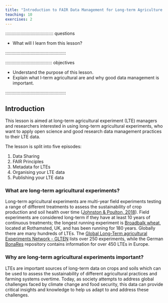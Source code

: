 ```yaml
---
title: "Introduction to FAIR Data Management for Long-term Agriculture Experiments"
teaching: 10
exercises: 2
---
```


:::::::::::::::::::::::::::::::::::::: questions 

- What will I learn from this lesson?

::::::::::::::::::::::::::::::::::::::::::::::::

::::::::::::::::::::::::::::::::::::: objectives

- Understand the purpose of this lesson.
- Explain what l-term agricultural are and why good data management is important. 

::::::::::::::::::::::::::::::::::::::::::::::::

## Introduction

This lesson is aimed at long-term agricultural experiment (LTE) managers and researchers interested in using long-term agricultural experiments, who want to apply open science and good research data management practices to their LTE data.

The lesson is split into five episodes:

1. Data Sharing
2. FAIR Principles
3. Metadata for LTEs
4. Organising your LTE data
5. Publishing your LTE data

### What are long-term agricultural experiments?
Long-term agricultural experiments are multi-year field experiments testing a range of different treatments to assess the sustainability of crop production and soil health over time ([Johnston & Poulton, 2018](https://doi.org/10.1111/ejss.12521)). Field experiments are considered long-term if they have at least 10 years of continuous treatments; the longest running experiment is [Broadbalk wheat](https://www.era.rothamsted.ac.uk/experiment/rbk1), located at Rothamsted, UK, and has been running for 180 years. Globally there are many hundreds of LTEs. The [Global Long-Term agricultural Experiments Network - GLTEN](glten) lists over 250 experiments, while the German [BonaRes](https://lte.bonares.de/) repository contains information for over 450 LTEs in Europe. 

### Why are long-term agricultural experiments important?
LTEs are important sources of long-term data on crops and soils which can be used to assess the sustainability of different agricultural practices and farming systems overtime. Today, as society attempts to address global challenges faced by climate change and food security, this data can provide critical insights and knowledge to help us adapt to and address these challenges.